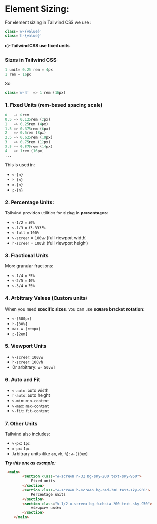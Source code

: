 # Element Sizing:

For element sizing in Tailwind CSS we use :

```sql
class='w-{value}'
class='h-{value}'
```

**👉 Tailwind CSS use fixed units** 

### **Sizes in Tailwind CSS:**

```sql
1 unit= 0.25 rem = 4px
1 rem = 16px
```

So

```sql
class='w-4'  => 1 rem (16px)
```

### **1. Fixed Units (rem-based spacing scale)**

```sql
0	=> 0rem
0.5 => 0.125rem (2px)
1	=> 0.25rem (4px)
1.5	=> 0.375rem (6px)
2	=> 0.5rem (8px)
2.5	=> 0.625rem (10px)
3	=> 0.75rem (12px)
3.5	=> 0.875rem (14px)
4	=> 1rem (16px)
...
```

This is used in:

- `w-{n}`
- `h-{n}`
- `m-{n}`
- `p-{n}`

### **2. Percentage Units:**

Tailwind provides utilities for sizing in **percentages**:

- `w-1/2` = `50%`
- `w-1/3` = `33.3333%`
- `w-full` = `100%`
- `w-screen` = `100vw` (full viewport width)
- `h-screen` = `100vh` (full viewport height)

### **3. Fractional Units**

More granular fractions:

- `w-1/4` = `25%`
- `w-2/5` = `40%`
- `w-3/4` = `75%`

### **4. Arbitrary Values (Custom units)**

When you need **specific sizes**, you can use **square bracket notation**:

- `w-[500px]`
- `h-[30%]`
- `max-w-[600px]`
- `p-[2em]`

### **5. Viewport Units**

- `w-screen`: `100vw`
- `h-screen`: `100vh`
- Or arbitrary: `w-[50vw]`

### **6. Auto and Fit**

- `w-auto`: auto width
- `h-auto`: auto height
- `w-min`: `min-content`
- `w-max`: `max-content`
- `w-fit`: `fit-content`

### **7. Other Units**

Tailwind also includes:

- `w-px`: `1px`
- `m-px`: `1px`
- Arbitrary units (like `em`, `vh`, `%`): `w-[10em]`

***Try this one as example:***

```html
 <main>
        <section class="w-screen h-32 bg-sky-200 text-sky-950">
            Fixed units
        </section>
        <section class="w-screen h-screen bg-red-300 text-sky-950">
            Percentage units
        </section>
        <section class="h-1/2 w-screen bg-fuchsia-200 text-sky-950">
            Viewport units
        </section>
    </main>
```

